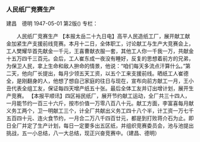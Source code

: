 ### 人民纸厂竞赛生产
建昌　德明
1947-05-01
第2版()
专栏：

　　人民纸厂竞赛生产
    【本报太岳二十九日电】高平人民造纸工厂，展开献工献金加紧生产支援前线竞赛。本月十二日，全体职工，讨论献工与生产大竞赛会上，工人樊耀华首先献金一千元，王喜曹献衣服一套，其他工人你一千我一万，共献金十五万四千三百元。会后，工人崔东成一夜没有睡好，反复的思想着前方的兄弟，为保卫人民，拿上生命和敌人拚命的情景，他说：“咱们每天多流点汗算什么。”第二天，他向厂长提出，每月少领五天工资，以五个工来支援前线。晒纸工人崔德全，是刚翻身的人，他想了想自己家庭的往日与现在，宣布向前方献工一月，王小丑代表全组工友，保证每四天增产纸五十张。最后全体工友并订出增计划，展开生产竞赛。
    【本报平顺讯】四区裕民纸厂，展开节约献工运动，全厂共三十四人，一月能节约一百三十六斤，按市价值一万零八百八十元。献工方面，李富喜每月献义务工两个，卫一明献工三个，计全厂共献出义务工四十八个半，计工资一万七千五百四十元、连火食节约，一月合二万八千四百廿元，都是到打败蒋介石为止。即日全厂并定了生产计划，每日一定要多出五区纸，并组织竞赛委员会，池与池提出挑战，五一小总结，八一大总结，现正兴奋竞赛中。（建昌、德明）
